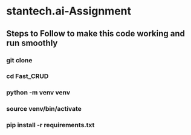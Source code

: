 # stantech.ai-Assignment

## Steps to Follow to make this code working and run smoothly

### git clone <repo>
### cd Fast_CRUD
### python -m venv venv
### source venv/bin/activate
### pip install -r requirements.txt
